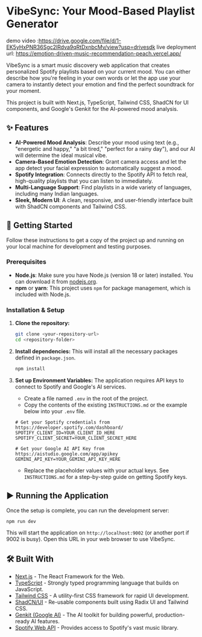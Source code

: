 # VibeSync: Your Mood-Based Playlist Generator
demo video :https://drive.google.com/file/d/1-EK5yHxPNR36Sgc2lRdva9qRtDxnbcMv/view?usp=drivesdk 
live deployment url: https://emotion-driven-music-recommendation-peach.vercel.app/

VibeSync is a smart music discovery web application that creates personalized Spotify playlists based on your current mood. You can either describe how you're feeling in your own words or let the app use your camera to instantly detect your emotion and find the perfect soundtrack for your moment.

This project is built with Next.js, TypeScript, Tailwind CSS, ShadCN for UI components, and Google's Genkit for the AI-powered mood analysis.

## ✨ Features

- **AI-Powered Mood Analysis**: Describe your mood using text (e.g., "energetic and happy," "a bit tired," "perfect for a rainy day"), and our AI will determine the ideal musical vibe.
- **Camera-Based Emotion Detection**: Grant camera access and let the app detect your facial expression to automatically suggest a mood.
- **Spotify Integration**: Connects directly to the Spotify API to fetch real, high-quality playlists that you can listen to immediately.
- **Multi-Language Support**: Find playlists in a wide variety of languages, including many Indian languages.
- **Sleek, Modern UI**: A clean, responsive, and user-friendly interface built with ShadCN components and Tailwind CSS.

## 🚀 Getting Started

Follow these instructions to get a copy of the project up and running on your local machine for development and testing purposes.

### Prerequisites

- **Node.js**: Make sure you have Node.js (version 18 or later) installed. You can download it from [nodejs.org](https://nodejs.org/).
- **npm** or **yarn**: This project uses `npm` for package management, which is included with Node.js.

### Installation & Setup

1.  **Clone the repository:**
    ```bash
    git clone <your-repository-url>
    cd <repository-folder>
    ```

2.  **Install dependencies:**
    This will install all the necessary packages defined in `package.json`.
    ```bash
    npm install
    ```

3.  **Set up Environment Variables:**
    The application requires API keys to connect to Spotify and Google's AI services.

    - Create a file named `.env` in the root of the project.
    - Copy the contents of the existing `INSTRUCTIONS.md` or the example below into your `.env` file.

    ```env
    # Get your Spotify credentials from https://developer.spotify.com/dashboard/
    SPOTIFY_CLIENT_ID=YOUR_CLIENT_ID_HERE
    SPOTIFY_CLIENT_SECRET=YOUR_CLIENT_SECRET_HERE

    # Get your Google AI API Key from https://aistudio.google.com/app/apikey
    GEMINI_API_KEY=YOUR_GEMINI_API_KEY_HERE
    ```

    - Replace the placeholder values with your actual keys. See `INSTRUCTIONS.md` for a step-by-step guide on getting Spotify keys.

## ▶️ Running the Application

Once the setup is complete, you can run the development server:

```bash
npm run dev
```

This will start the application on `http://localhost:9002` (or another port if 9002 is busy). Open this URL in your web browser to use VibeSync.

## 🛠️ Built With

- [Next.js](https://nextjs.org/) - The React Framework for the Web.
- [TypeScript](https://www.typescriptlang.org/) - Strongly typed programming language that builds on JavaScript.
- [Tailwind CSS](https://tailwindcss.com/) - A utility-first CSS framework for rapid UI development.
- [ShadCN/UI](https://ui.shadcn.com/) - Re-usable components built using Radix UI and Tailwind CSS.
- [Genkit (Google AI)](https://firebase.google.com/docs/genkit) - The AI toolkit for building powerful, production-ready AI features.
- [Spotify Web API](https://developer.spotify.com/documentation/web-api) - Provides access to Spotify's vast music library.
